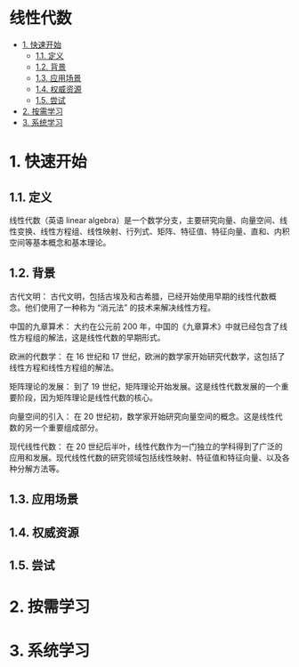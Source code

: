 # 线性代数<!-- omit in toc -->

- [1. 快速开始](#1-快速开始)
  - [1.1. 定义](#11-定义)
  - [1.2. 背景](#12-背景)
  - [1.3. 应用场景](#13-应用场景)
  - [1.4. 权威资源](#14-权威资源)
  - [1.5. 尝试](#15-尝试)
- [2. 按需学习](#2-按需学习)
- [3. 系统学习](#3-系统学习)

# 1. 快速开始

## 1.1. 定义

线性代数（英语 linear algebra）是一个数学分支，主要研究向量、向量空间、线性变换、线性方程组、线性映射、行列式、矩阵、特征值、特征向量、直和、内积空间等基本概念和基本理论。

## 1.2. 背景

古代文明： 古代文明，包括古埃及和古希腊，已经开始使用早期的线性代数概念。他们使用了一种称为 “消元法” 的技术来解决线性方程。

中国的九章算术： 大约在公元前 200 年，中国的《九章算术》中就已经包含了线性方程组的解法，这是线性代数的早期形式。

欧洲的代数学： 在 16 世纪和 17 世纪，欧洲的数学家开始研究代数学，这包括了线性方程和线性方程组的解法。

矩阵理论的发展： 到了 19 世纪，矩阵理论开始发展。这是线性代数发展的一个重要阶段，因为矩阵理论是线性代数的核心。

向量空间的引入： 在 20 世纪初，数学家开始研究向量空间的概念。这是线性代数的另一个重要组成部分。

现代线性代数： 在 20 世纪后半叶，线性代数作为一门独立的学科得到了广泛的应用和发展。现代线性代数的研究领域包括线性映射、特征值和特征向量、以及各种分解方法等。

## 1.3. 应用场景

<!-- 行业、领域 -->
<!-- 系统、服务、工具 -->

<!--
英文维基：https://en.wikipedia.org/
中文维基：https://zh.wikipedia.org/
百度百科：https://baike.baidu.com/
GPT
-->

## 1.4. 权威资源

<!-- 网站、文档、书籍 -->
<!-- 人物、组织 -->

<!--
英文维基：https://en.wikipedia.org/
中文维基：https://zh.wikipedia.org/
百度百科：https://baike.baidu.com/
GPT
-->

## 1.5. 尝试

<!--
英文维基：https://en.wikipedia.org/
中文维基：https://zh.wikipedia.org/
百度百科：https://baike.baidu.com/
GPT
-->

# 2. 按需学习

# 3. 系统学习
